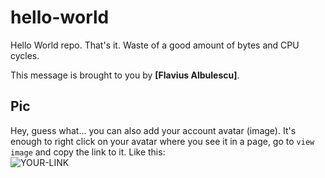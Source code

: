 # hello-world

Hello World repo. That's it. Waste of a good amount of bytes and CPU cycles.

This message is brought to you by **[Flavius Albulescu]**.

## Pic

Hey, guess what... you can also add your account avatar (image). It's enough to right click on your avatar where you see it in a page, go to `view image` and copy the link to it.
Like this:  
![YOUR-LINK](https://avatars2.githubusercontent.com/u/7242607?s=60&v=4)

